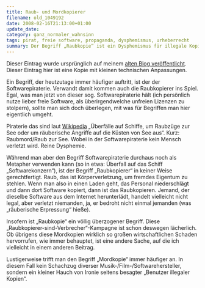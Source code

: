 ```yaml
---
title: Raub- und Mordkopierer
filename: old_1049192
date: 2008-02-16T21:13:00+01:00
update_date:
category: ganz_normaler_wahnsinn
tags: pirat, freie software, propaganda, dysphemismus, urheberrecht
summary: Der Begriff „Raubkopie“ ist ein Dysphemismus für illegale Kopien.
---
```

Dieser Eintrag wurde ursprünglich auf meinem [alten Blog veröffentlicht](https://stu.blogger.de/stories/1049192/). Dieser Eintrag hier ist eine Kopie mit kleinen technischen Anpassungen.

Ein Begriff, der heutzutage immer häufiger auftritt, ist der der Softwarepiraterie. Verwandt damit kommen auch die Raubkopierer ins Spiel.
Egal, was man jetzt von dieser sog. Softwarepiraterie hält (ich persönlich nutze lieber freie Software, als überirgendwelche unfreien Lizenzen zu stolpern), sollte man sich doch überlegen, mit was für Begriffen man hier eigentlich umgeht.

Piraterie das sind laut  [Wikipedia](https://de.wikipedia.org/wiki/Piraterie) „Überfälle auf Schiffe, um Raubzüge zur See oder um räuberische Angriffe auf die Küsten von See aus“. Kurz: Raubmord/Raub zur See. Wobei in der Softwarepiraterie kein Mensch verletzt wird. Reine Dysphemie.

Während man aber den Begriff Softwarepiraterie durchaus noch als Metapher verwenden kann (so in etwa: Überfall auf das Schiff „Softwarekonzern“), ist der Begriff „Raubkopierer“ in keiner Weise gerechtfertigt. Raub, das ist Körperverletzung, um fremdes Eigentum zu stehlen. Wenn man also in einen Laden geht, das Personal niederschlägt und dann dort Software kopiert, dann ist das Raubkopieren. Jemand, der dieselbe Software aus dem Internet herunterlädt, handelt vielleicht nicht legal, aber verletzt niemanden, ja, er bedroht nicht einmal jemanden (was „räuberische Erpressung“ hieße).

Insofern ist „Raubkopie“ ein völlig überzogener Begriff. Diese „Raubkopierer-sind-Verbrecher“-Kampagne ist schon deswegen lächerlich. Ob übrigens diese Mordkopien wirklich so großen wirtschaftlichen Schaden hervorrufen, wie immer behauptet, ist eine andere Sache, auf die ich vielleicht in einem anderen Beitrag.

Lustigerweise trifft man den Begriff „Mordkopie“ immer häufiger an. In diesem Fall kein Schachzug diverser Musik-/Film-/Softwarehersteller, sondern ein kleiner Hauch von Ironie seitens besagter „Benutzer illegaler Kopien“.
